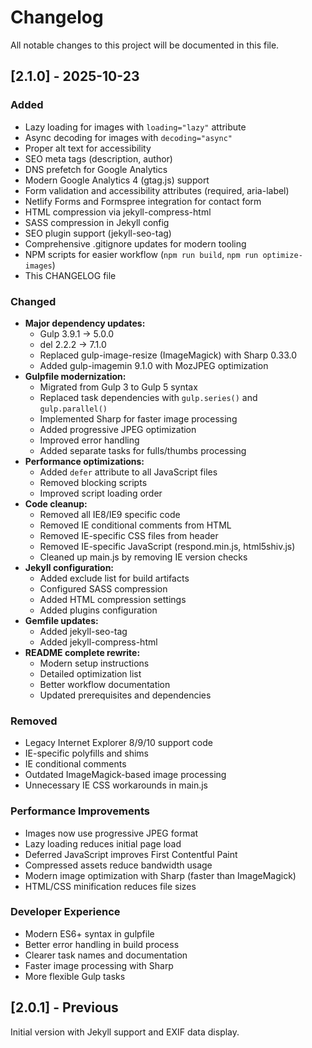 # Changelog

All notable changes to this project will be documented in this file.

## [2.1.0] - 2025-10-23

### Added
- Lazy loading for images with `loading="lazy"` attribute
- Async decoding for images with `decoding="async"`
- Proper alt text for accessibility
- SEO meta tags (description, author)
- DNS prefetch for Google Analytics
- Modern Google Analytics 4 (gtag.js) support
- Form validation and accessibility attributes (required, aria-label)
- Netlify Forms and Formspree integration for contact form
- HTML compression via jekyll-compress-html
- SASS compression in Jekyll config
- SEO plugin support (jekyll-seo-tag)
- Comprehensive .gitignore updates for modern tooling
- NPM scripts for easier workflow (`npm run build`, `npm run optimize-images`)
- This CHANGELOG file

### Changed
- **Major dependency updates:**
  - Gulp 3.9.1 → 5.0.0
  - del 2.2.2 → 7.1.0
  - Replaced gulp-image-resize (ImageMagick) with Sharp 0.33.0
  - Added gulp-imagemin 9.1.0 with MozJPEG optimization
- **Gulpfile modernization:**
  - Migrated from Gulp 3 to Gulp 5 syntax
  - Replaced task dependencies with `gulp.series()` and `gulp.parallel()`
  - Implemented Sharp for faster image processing
  - Added progressive JPEG optimization
  - Improved error handling
  - Added separate tasks for fulls/thumbs processing
- **Performance optimizations:**
  - Added `defer` attribute to all JavaScript files
  - Removed blocking scripts
  - Improved script loading order
- **Code cleanup:**
  - Removed all IE8/IE9 specific code
  - Removed IE conditional comments from HTML
  - Removed IE-specific CSS files from header
  - Removed IE-specific JavaScript (respond.min.js, html5shiv.js)
  - Cleaned up main.js by removing IE version checks
- **Jekyll configuration:**
  - Added exclude list for build artifacts
  - Configured SASS compression
  - Added HTML compression settings
  - Added plugins configuration
- **Gemfile updates:**
  - Added jekyll-seo-tag
  - Added jekyll-compress-html
- **README complete rewrite:**
  - Modern setup instructions
  - Detailed optimization list
  - Better workflow documentation
  - Updated prerequisites and dependencies

### Removed
- Legacy Internet Explorer 8/9/10 support code
- IE-specific polyfills and shims
- IE conditional comments
- Outdated ImageMagick-based image processing
- Unnecessary IE CSS workarounds in main.js

### Performance Improvements
- Images now use progressive JPEG format
- Lazy loading reduces initial page load
- Deferred JavaScript improves First Contentful Paint
- Compressed assets reduce bandwidth usage
- Modern image optimization with Sharp (faster than ImageMagick)
- HTML/CSS minification reduces file sizes

### Developer Experience
- Modern ES6+ syntax in gulpfile
- Better error handling in build process
- Clearer task names and documentation
- Faster image processing with Sharp
- More flexible Gulp tasks

## [2.0.1] - Previous

Initial version with Jekyll support and EXIF data display.
